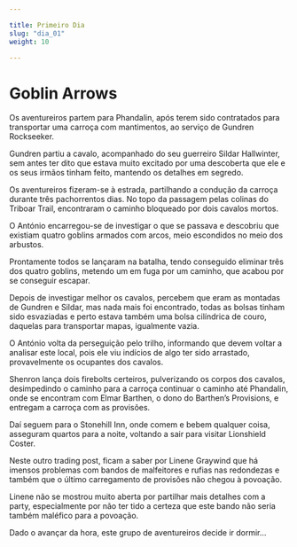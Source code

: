 ```yaml
---

title: Primeiro Dia
slug: "dia_01"
weight: 10

---
```


# Goblin Arrows

Os aventureiros partem para Phandalin, após terem sido contratados para transportar uma carroça com mantimentos, ao serviço de Gundren Rockseeker.

Gundren partiu a cavalo, acompanhado do seu guerreiro Sildar Hallwinter, sem antes ter dito que estava muito excitado por uma descoberta que ele e os seus irmãos tinham feito, mantendo os detalhes em segredo.

Os aventureiros fizeram-se à estrada, partilhando a condução da carroça durante três pachorrentos dias.
No topo da passagem pelas colinas do Triboar Trail, encontraram o caminho bloqueado por dois cavalos mortos.

O António encarregou-se de investigar o que se passava e descobriu que existiam quatro goblins armados com arcos, meio escondidos no meio dos arbustos.

Prontamente todos se lançaram na batalha, tendo conseguido eliminar três dos quatro goblins, metendo um em fuga por um caminho, que acabou por se conseguir escapar.

Depois de investigar melhor os cavalos, percebem que eram as montadas de Gundren e Sildar, mas nada mais foi encontrado, todas as bolsas tinham sido esvaziadas e perto estava também uma bolsa cilíndrica de couro, daquelas para transportar mapas, igualmente vazia.

O António volta da perseguição pelo trilho, informando que devem voltar a analisar este local, pois ele viu indícios de algo ter sido arrastado, provavelmente os ocupantes dos cavalos.

Shenron lança dois firebolts certeiros, pulverizando os corpos dos cavalos, desimpedindo o caminho para a carroça continuar o caminho até Phandalin, onde se encontram com Elmar Barthen, o dono do Barthen’s Provisions, e entregam a carroça com as provisões.

Daí seguem para o Stonehill Inn, onde comem e bebem qualquer coisa, asseguram quartos para a noite, voltando a sair para visitar Lionshield Coster.

Neste outro trading post, ficam a saber por Linene Graywind que há imensos problemas com bandos de malfeitores e rufias nas redondezas e também que o último carregamento de provisões não chegou à povoação.

Linene não se mostrou muito aberta por partilhar mais detalhes com a party, especialmente por não ter tido a certeza que este bando não seria também maléfico para a povoação.

Dado o avançar da hora, este grupo de aventureiros decide ir dormir…

